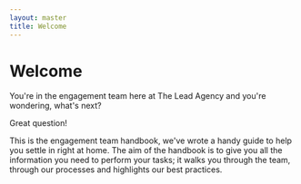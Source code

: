 ```yaml
---
layout: master
title: Welcome
---
```


# Welcome

You're in the engagement team here at The Lead Agency and you're wondering, what's next?

Great question!

This is the engagement team handbook, we've wrote a handy guide to help you settle in right at home. The aim of the handbook is to give you all the information you need to perform your tasks; it walks you through the team, through our processes and highlights our best practices. 